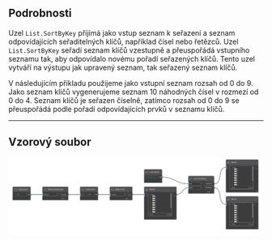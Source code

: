 ## Podrobnosti
Uzel `List.SortByKey` přijímá jako vstup seznam k seřazení a seznam odpovídajících seřaditelných klíčů, například čísel nebo řetězců. Uzel `List.SortByKey` seřadí seznam klíčů vzestupně a přeuspořádá vstupního seznamu tak, aby odpovídalo novému pořadí seřazených klíčů. Tento uzel vytváří na výstupu jak upravený seznam, tak seřazený seznam klíčů.

V následujícím příkladu použijeme jako vstupní seznam rozsah od 0 do 9. Jako seznam klíčů vygenerujeme seznam 10 náhodných čísel v rozmezí od 0 do 4. Seznam klíčů je seřazen číselně, zatímco rozsah od 0 do 9 se přeuspořádá podle pořadí odpovídajících prvků v seznamu klíčů.
___
## Vzorový soubor

![List.SortByKey](./DSCore.List.SortByKey_img.jpg)
